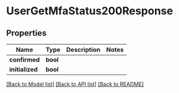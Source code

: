 # UserGetMfaStatus200Response

## Properties

Name | Type | Description | Notes
------------ | ------------- | ------------- | -------------
**confirmed** | **bool** |  | 
**initialized** | **bool** |  | 

[[Back to Model list]](../README.md#documentation-for-models) [[Back to API list]](../README.md#documentation-for-api-endpoints) [[Back to README]](../README.md)


